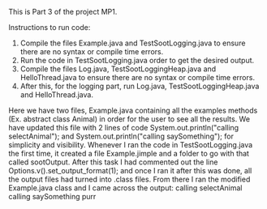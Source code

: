 This is Part 3 of the project MP1.

Instructions to run code:

1. Compile the files Example.java and TestSootLogging.java to ensure there are no syntax or compile time errors. 
2. Run the code in TestSootLogging.java order to get the desired output. 
3. Compile the files Log.java, TestSootLoggingHeap.java and HelloThread.java to ensure there are no syntax or compile time errors. 
4. After this, for the logging part, run Log.java, TestSootLoggingHeap.java and HelloThread.java.

Here we have two files, Example.java containing all the examples methods (Ex. abstract class Animal) in order for the user to see all the results. 
We have updated this file with 2 lines of code System.out.println("calling selectAnimal"); and System.out.println("calling saySomething"); 
for simplicity and visibility. Whenever I ran the code in TestSootLogging.java the first time, it created a file Example.jimple and a folder to go with that
called sootOutput. After this task I had commented out the line Options.v().set_output_format(1); and once I ran it after this was done, all the output files had
turned into .class files. From there I ran the modified Example.java class and I came across the output: 
calling selectAnimal 
calling saySomething
purr
